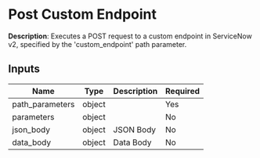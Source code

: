 # Post Custom Endpoint

**Description**: Executes a POST request to a custom endpoint in ServiceNow v2, specified by the 'custom_endpoint' path parameter.

## Inputs

| Name | Type | Description | Required |
|------|------|-------------|----------|
| path_parameters | object |  | Yes |
| parameters | object |  | No |
| json_body | object | JSON Body | No |
| data_body | object | Data Body | No |